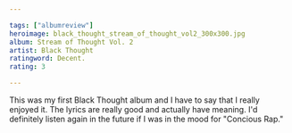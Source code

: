 ```yaml
---

tags: ["albumreview"]
heroimage: black_thought_stream_of_thought_vol2_300x300.jpg
album: Stream of Thought Vol. 2
artist: Black Thought
ratingword: Decent.
rating: 3

---
```


This was my first Black Thought album and I have to say that I really enjoyed it. The lyrics are really good and actually have meaning. I'd definitely listen again in the future if I was in the mood for "Concious Rap."
